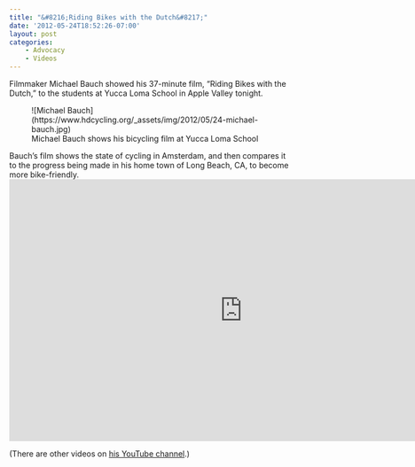 ```yaml
---
title: "&#8216;Riding Bikes with the Dutch&#8217;"
date: '2012-05-24T18:52:26-07:00'
layout: post
categories:
    - Advocacy
    - Videos
---
```


Filmmaker Michael Bauch showed his 37-minute film, “Riding Bikes with the Dutch,” to the students at Yucca Loma School in Apple Valley tonight.

<figure>![Michael Bauch](https://www.hdcycling.org/_assets/img/2012/05/24-michael-bauch.jpg)<figcaption>Michael Bauch shows his bicycling film at Yucca Loma School</figcaption></figure>Bauch’s film shows the state of cycling in Amsterdam, and then compares it to the progress being made in his home town of Long Beach, CA, to become more bike-friendly.

<iframe allow="accelerometer; autoplay; encrypted-media; gyroscope; picture-in-picture" allowfullscreen="" frameborder="0" height="473" loading="lazy" src="https://www.youtube.com/embed/yU5ScmJrp1c?feature=oembed" title="Riding Bikes with the Dutch - Movie Trailer 5" width="840"></iframe>

(There are other videos on [his YouTube channel](http://www.youtube.com/user/MichaelWBauch "Michael Bauch's YouTube channel").)